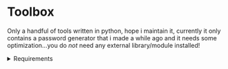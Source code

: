 # Toolbox
Only a handful of tools written in python, hope i maintain it, currently it only contains a password generator that i made a while ago and it needs some optimization...you do *not* need any external library/module installed!

<details>
	<summary>Requirements</summary>
		### Python Version 3.0 or later
		1. I recommend the latest and greatest version of Python 3, im currently using 3.12.4
	
	### Python Version 3.x or later
	
	1. I recommend the latest and greatest version of Python 3, im currently using 3.12.4
</details>
